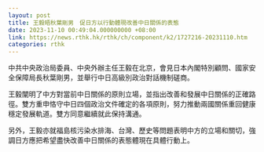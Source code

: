 ```yaml
---
layout: post
title: 王毅晤秋葉剛男　促日方以行動體現改善中日關係的表態
date: 2023-11-10 00:49:04.000000000 +08:00
link: https://news.rthk.hk/rthk/ch/component/k2/1727216-20231110.htm
categories: rthk
---
```


中共中央政治局委員、中央外辦主任王毅在北京，會見日本內閣特別顧問、國家安全保障局長秋葉剛男，並舉行中日高級別政治對話機制磋商。

王毅闡明了中方對當前中日關係的原則立場，並指出改善和發展中日關係的正確路徑。雙方重申恪守中日四個政治文件確定的各項原則，努力推動兩國關係重回健康穩定發展軌道。雙方同意繼續就此保持溝通。

另外，王毅亦就福島核污染水排海、台灣、歷史等問題表明中方的立場和關切，強調日方應把希望盡快改善中日關係的表態體現在具體行動上。
